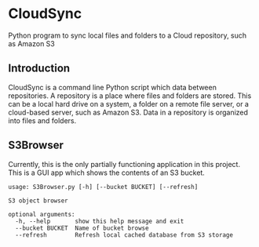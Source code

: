 # CloudSync
Python program to sync local files and folders to a Cloud repository, such as Amazon S3


## Introduction
CloudSync is a command line Python script which data between 
repositories.  A repository is a place where files and folders are 
stored.  This can be a local hard drive on a system, a folder on a 
remote file server, or a cloud-based server, such as Amazon S3. 
Data in a repository is organized into files and folders.  

## S3Browser
Currently, this is the only partially functioning application in this project.  This is a GUI app
which shows the contents of an S3 bucket.

    usage: S3Browser.py [-h] [--bucket BUCKET] [--refresh]

    S3 object browser

    optional arguments:
      -h, --help       show this help message and exit
      --bucket BUCKET  Name of bucket browse
      --refresh        Refresh local cached database from S3 storage
